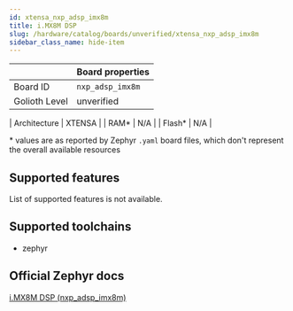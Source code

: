 ```yaml
---
id: xtensa_nxp_adsp_imx8m
title: i.MX8M DSP
slug: /hardware/catalog/boards/unverified/xtensa_nxp_adsp_imx8m
sidebar_class_name: hide-item
---
```


[//]: # (This is an auto-generated file, do not edit! Changes to it will be lost upon re-generation)



|                | Board properties     |
| -------------  | -------------------- |
| Board ID       | `nxp_adsp_imx8m` |
| Golioth Level  | unverified       |

| Architecture   | XTENSA |
| RAM*           | N/A |
| Flash*         | N/A |

\* values are as reported by Zephyr `.yaml` board files, which don't represent the overall available resources



## Supported features

List of supported features is not available.

## Supported toolchains

* zephyr

## Official Zephyr docs

[i.MX8M DSP (nxp_adsp_imx8m)](https://docs.zephyrproject.org/latest/boards/xtensa/nxp_adsp_imx8m/doc/index.html)
